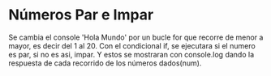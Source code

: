 # Números Par e Impar

Se cambia el console 'Hola Mundo' por un bucle for que recorre de menor a mayor, es decir del 1 al 20.
Con el condicional if, se ejecutara si el numero es par, si no es asi, impar.
Y estos se mostraran con console.log dando la respuesta de cada recorrido de los números dados(num).